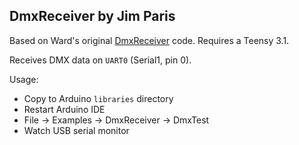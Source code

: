 DmxReceiver by Jim Paris
------------------------

Based on Ward's original
[DmxReceiver](http://forum.pjrc.com/threads/19662?p=24993#post24993)
code.  Requires a Teensy 3.1.

Receives DMX data on `UART0` (Serial1, pin 0).

Usage:

* Copy to Arduino `libraries` directory
* Restart Arduino IDE
* File → Examples → DmxReceiver → DmxTest
* Watch USB serial monitor
